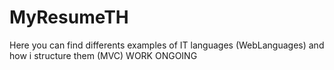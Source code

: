 # MyResumeTH
Here you can find differents examples of IT languages (WebLanguages) and how i structure them (MVC)
WORK ONGOING
